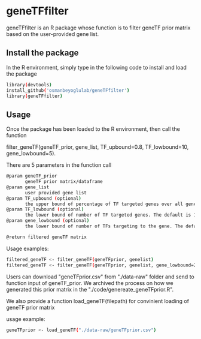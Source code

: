 # geneTFfilter
geneTFfilter is an R package whose function is to filter geneTF prior matrix based on the user-provided gene list.

## Install the package
In the R environment, simply type in the following code to install and load the package
```sh
library(devtools)
install_github('osmanbeyoglulab/geneTFfilter')
library(geneTFfilter)
```
## Usage
Once the package has been loaded to the R environment, then call the function 

filter_geneTF(geneTF_prior, gene_list, TF_upbound=0.8, TF_lowbound=10, gene_lowbound=5). 

There are 5 parameters in the function call
```sh
@param geneTF_prior
       geneTF prior matrix/dataframe
@param gene_list
       user provided gene list
@param TF_upbound (optional)
       the upper bound of percentage of TF targeted genes over all genes. The default is 80%.
@param TF_lowbound (optional)
       the lower bound of number of TF targeted genes. The default is 10.
@param gene_lowbound (optional)
       the lower bound of number of TFs targeting to the gene. The default is 5.

@return filtered geneTF matrix
```
Usage examples:
```sh
filtered_geneTF <- filter_geneTF(geneTFprior, genelist)
filtered_geneTF <- filter_geneTF(geneTFprior, genelist, gene_lowbound=20)

```
Users can download "geneTFprior.csv" from "./data-raw" folder and send to function input of geneTF_prior. We archived the process on how we generated this prior matrix in the "./code/genereate_geneTFprior.R".

We also provide a function load_geneTF(filepath) for convinient loading of geneTF prior matrix

usage example:
```sh
geneTFprior <- load_geneTF("./data-raw/geneTFprior.csv")
```
